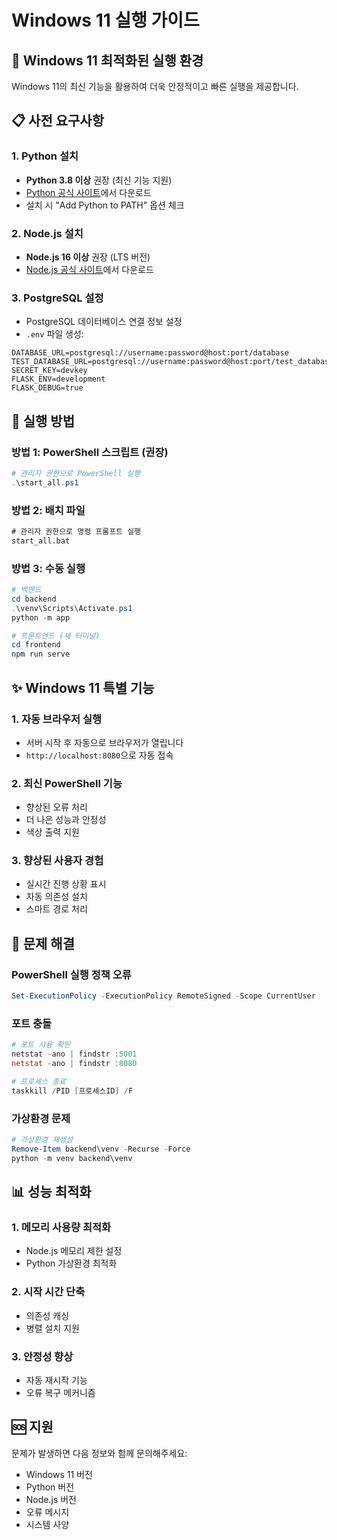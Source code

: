 # Windows 11 실행 가이드

## 🚀 Windows 11 최적화된 실행 환경

Windows 11의 최신 기능을 활용하여 더욱 안정적이고 빠른 실행을 제공합니다.

## 📋 사전 요구사항

### 1. Python 설치
- **Python 3.8 이상** 권장 (최신 기능 지원)
- [Python 공식 사이트](https://www.python.org/downloads/)에서 다운로드
- 설치 시 "Add Python to PATH" 옵션 체크

### 2. Node.js 설치
- **Node.js 16 이상** 권장 (LTS 버전)
- [Node.js 공식 사이트](https://nodejs.org/)에서 다운로드

### 3. PostgreSQL 설정
- PostgreSQL 데이터베이스 연결 정보 설정
- `.env` 파일 생성:

```env
DATABASE_URL=postgresql://username:password@host:port/database
TEST_DATABASE_URL=postgresql://username:password@host:port/test_database
SECRET_KEY=devkey
FLASK_ENV=development
FLASK_DEBUG=true
```

## 🎯 실행 방법

### 방법 1: PowerShell 스크립트 (권장)
```powershell
# 관리자 권한으로 PowerShell 실행
.\start_all.ps1
```

### 방법 2: 배치 파일
```cmd
# 관리자 권한으로 명령 프롬프트 실행
start_all.bat
```

### 방법 3: 수동 실행
```powershell
# 백엔드
cd backend
.\venv\Scripts\Activate.ps1
python -m app

# 프론트엔드 (새 터미널)
cd frontend
npm run serve
```

## ✨ Windows 11 특별 기능

### 1. 자동 브라우저 실행
- 서버 시작 후 자동으로 브라우저가 열립니다
- `http://localhost:8080`으로 자동 접속

### 2. 최신 PowerShell 기능
- 향상된 오류 처리
- 더 나은 성능과 안정성
- 색상 출력 지원

### 3. 향상된 사용자 경험
- 실시간 진행 상황 표시
- 자동 의존성 설치
- 스마트 경로 처리

## 🔧 문제 해결

### PowerShell 실행 정책 오류
```powershell
Set-ExecutionPolicy -ExecutionPolicy RemoteSigned -Scope CurrentUser
```

### 포트 충돌
```powershell
# 포트 사용 확인
netstat -ano | findstr :5001
netstat -ano | findstr :8080

# 프로세스 종료
taskkill /PID [프로세스ID] /F
```

### 가상환경 문제
```powershell
# 가상환경 재생성
Remove-Item backend\venv -Recurse -Force
python -m venv backend\venv
```

## 📊 성능 최적화

### 1. 메모리 사용량 최적화
- Node.js 메모리 제한 설정
- Python 가상환경 최적화

### 2. 시작 시간 단축
- 의존성 캐싱
- 병렬 설치 지원

### 3. 안정성 향상
- 자동 재시작 기능
- 오류 복구 메커니즘

## 🆘 지원

문제가 발생하면 다음 정보와 함께 문의해주세요:
- Windows 11 버전
- Python 버전
- Node.js 버전
- 오류 메시지
- 시스템 사양 